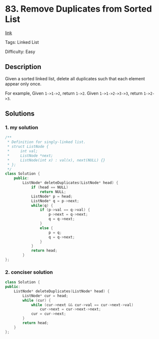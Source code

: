 # 83. Remove Duplicates from Sorted List

[link](https://leetcode.com/problems/remove-duplicates-from-sorted-list/description/)

Tags: Linked List

Difficulty: Easy

## Description

 Given a sorted linked list, delete all duplicates such that each element appear only once.

 For example,
 Given `1->1->2`, return `1->2`.
 Given `1->1->2->3->3`, return `1->2->3`. 

## Solutions

### 1. my solution

```c++
/**
 * Definition for singly-linked list.
 * struct ListNode {
 *     int val;
 *     ListNode *next;
 *     ListNode(int x) : val(x), next(NULL) {}
 * };
 */
class Solution {
    public:
        ListNode* deleteDuplicates(ListNode* head) {
            if (head == NULL)
                return NULL;
            ListNode* p = head;
            ListNode* q = p->next;
            while(q) {
                if (p->val == q->val) {
                    p->next = q->next;
                    q = q->next;
                }
                else {
                    p = q;
                    q = q->next;
                }
            }
            return head;
        }
};
```

### 2. conciser solution

```c++
class Solution {
public:
    ListNode* deleteDuplicates(ListNode* head) {
        ListNode* cur = head;
        while (cur) {
            while (cur->next && cur->val == cur->next->val)
                cur->next = cur->next->next;
            cur = cur->next;
        }
        return head;
    }
};
```
